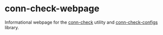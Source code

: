 # conn-check-webpage
Informational webpage for the [conn-check](https://github.com/canonical-ols/conn-check) utility and [conn-check-configs](https://github.com/canonical-ols/conn-check-configs) library.
